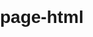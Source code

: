 # page-html





<!DOCTYPE html>
<html lang="en">
<head>
    <meta charset="UTF-8">
    <meta name="viewport" content="width=device-width, initial-scale=1.0">
    <title>Your Landing Page</title>
    <style>
        body {
            font-family: Arial, sans-serif;
            margin: 0;
            padding: 0;
            box-sizing: border-box;
        }

        header {
            background-color: #333333;
            color: white;
            padding: 10px;
            text-align: center;
        }

        nav {
            background-color: blue;
            padding: 10px;
            text-align: center;
        }

        nav a {
            color: white;
            text-decoration: none;
            padding: 10px;
            margin: 0 10px;
        }

        nav a:hover {
            background-color: blue;
            color: #fff;
        }

        .homepage {
            background-color: #f2f2f2;
            padding: 20px;
            text-align: center;
        }

        .body-section {
            padding: 20px;
            text-align: center;
        }

        footer {
            background-color: #333;
            color: white;
            padding: 10px;
            text-align: center;
            position: fixed;
            bottom: 0;
            width: 100%;
        }
    </style>
</head>
<body>

    <header>
        <h1>Your Landing Page</h1>
    </header>

    <nav>
        <a href="#">Home</a>
        <a href="#">About</a>
        <a href="#">Services</a>
        <a href="#">Contact</a>
    </nav>

    <div class="homepage">
        <h2>Welcome to Our Website!</h2>
        <p>This is the homepage section of your landing page.</p>
    </div>

    <div class="body-section">
        <h2>Body Section</h2>
        <p>This is the main content area of your landing page.</p>
    </div>

    <footer>
        <p>&copy; 2023 Your Landing Page. All rights reserved.</p>
    </footer>

</body>
</html>
